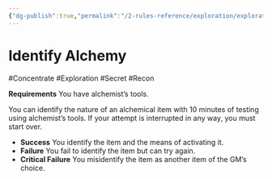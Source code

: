 ```yaml
---
{"dg-publish":true,"permalink":"/2-rules-reference/exploration/exploration-activities/identify-alchemy/","noteIcon":""}
---
```


# Identify Alchemy 
#Concentrate #Exploration #Secret #Recon 

**Requirements** You have alchemist’s tools.

You can identify the nature of an alchemical item with 10 minutes of testing using alchemist’s tools. If your attempt is interrupted in any way, you must start over.

- **Success** You identify the item and the means of activating it.
- **Failure** You fail to identify the item but can try again.
- **Critical Failure** You misidentify the item as another item of the GM’s choice.